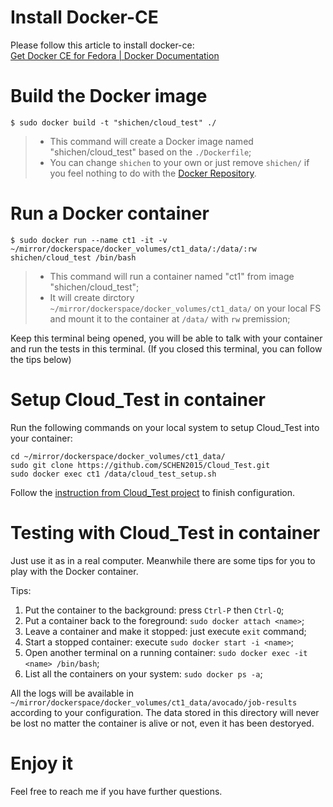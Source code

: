 # Install Docker-CE

Please follow this article to install docker-ce:  
[Get Docker CE for Fedora | Docker Documentation](https://docs.docker.com/install/linux/docker-ce/fedora/#install-docker-ce)


# Build the Docker image

`$ sudo docker build -t "shichen/cloud_test" ./`

> - This command will create a Docker image named "shichen/cloud_test" based on the `./Dockerfile`;
> - You can change `shichen` to your own or just remove `shichen/` if you feel nothing to do with the [Docker Repository](https://hub.docker.com/).

# Run a Docker container

`$ sudo docker run --name ct1 -it -v ~/mirror/dockerspace/docker_volumes/ct1_data/:/data/:rw shichen/cloud_test /bin/bash`

> - This command will run a container named "ct1" from image "shichen/cloud_test";
> - It will create dirctory `~/mirror/dockerspace/docker_volumes/ct1_data/` on your local FS and mount it to the container at `/data/` with `rw` premission;

Keep this terminal being opened, you will be able to talk with your container and run the tests in this terminal. (If you closed this terminal, you can follow the tips below)

# Setup Cloud_Test in container

Run the following commands on your local system to setup Cloud_Test into your container:

```
cd ~/mirror/dockerspace/docker_volumes/ct1_data/
sudo git clone https://github.com/SCHEN2015/Cloud_Test.git
sudo docker exec ct1 /data/cloud_test_setup.sh
```

Follow the [instruction from Cloud_Test project](https://github.com/SCHEN2015/Cloud_Test#create-aws-configuration-file) to finish configuration.

# Testing with Cloud_Test in container

Just use it as in a real computer. Meanwhile there are some tips for you to play with the Docker container.

Tips:  
1. Put the container to the background: press `Ctrl-P` then `Ctrl-Q`;
2. Put a container back to the foreground: `sudo docker attach <name>`;
3. Leave a container and make it stopped: just execute `exit` command;
4. Start a stopped container: execute `sudo docker start -i <name>`;
5. Open another terminal on a running container: `sudo docker exec -it <name> /bin/bash`;
6. List all the containers on your system: `sudo docker ps -a`;

All the logs will be available in `~/mirror/dockerspace/docker_volumes/ct1_data/avocado/job-results` according to your configuration. The data stored in this directory will never be lost no matter the container is alive or not, even it has been destoryed.

# Enjoy it

Feel free to reach me if you have further questions.


